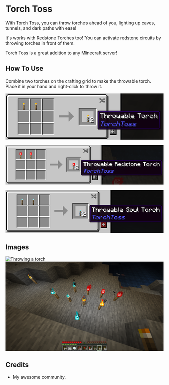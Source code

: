 # Torch Toss

With Torch Toss, you can throw torches ahead of you, lighting up caves, tunnels, and dark paths with ease!

It's works with Redstone Torches too! You can activate redstone circuits by throwing torches in front of them.

Torch Toss is a great addition to any Minecraft server!

## How To Use

Combine two torches on the crafting grid to make the throwable torch. Place it in your hand and right-click to throw it.

![Throwable torch recipe](https://raw.githubusercontent.com/iamkaf/modresources/refs/heads/main/pages/torchtoss/screenshot1.png)

![Throwable soul torch recipe](https://raw.githubusercontent.com/iamkaf/modresources/refs/heads/main/pages/torchtoss/screenshot2.png)

![Throwable redstone torch recipe](https://raw.githubusercontent.com/iamkaf/modresources/refs/heads/main/pages/torchtoss/screenshot3.png)



## Images

![Throwing a torch](https://i.imgur.com/iAEBLkX.gif)
![It works with soul and redstone torches!](https://raw.githubusercontent.com/iamkaf/modresources/refs/heads/main/pages/torchtoss/screenshot4.png)

## Credits

- My awesome community.

